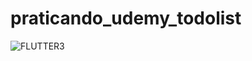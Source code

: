 # praticando_udemy_todolist

![FLUTTER3](https://user-images.githubusercontent.com/75645193/154845647-2b309ce8-e4c6-45eb-b0e4-f83652f972cb.gif)

